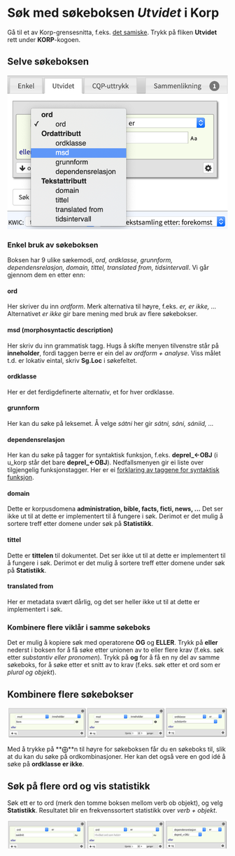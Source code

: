 # Søk med søkeboksen *Utvidet* i Korp

Gå til et av Korp-grensesnitta, f.eks. [det samiske](http://gtweb.uit.no/korp/). Trykk på fliken **Utvidet** rett under **KORP**-kogoen.



## Selve søkeboksen

![Alt text](korp-utvidet.png?raw=true "Søkeboksen *Utvidet*")


### Enkel bruk av søkeboksen

Boksen har 9 ulike sækemodi, *ord, ordklasse, grunnform, dependensrelasjon, domain, tittel, translated from, tidsintervall*. Vi går gjennom dem en etter enn:

#### ord
Her skriver du inn *ordform*. Merk alternativa til høyre, f.eks. *er, er ikke, ...* Alternativet *er ikke* gir bare mening med bruk av flere søkebokser.

#### msd (morphosyntactic description)
Her skriv du inn grammatisk tagg. Hugs å skifte menyen tilvenstre står på **inneholder**, fordi taggen berre er ein del av *ordform + analyse*. Viss målet t.d. er lokativ eintal, skriv **Sg.Loc** i søkefeltet.

#### ordklasse
Her er det ferdigdefinerte alternativ, et for hver ordklasse.

#### grunnform
Her kan du søke på leksemet. Å velge *sátni* her gir *sátni, sáni, sániid, ...*

#### dependensrelasjon
Her kan du søke på tagger for syntaktisk funksjon, f.eks. **deprel_←OBJ** (i u_korp står det bare **deprel_←OBJ**). Nedfallsmenyen gir ei liste over tilgjengelig funksjonstagger. Her er ei [forklaring av taggene for syntaktisk funksjon](https://giellalt.uit.no/lang/sme/docu-sme-syntaxtags.html).

#### domain
Dette er korpusdomena **administration, bible, facts, ficti, news, ...** Det ser ikke ut til at dette er implementert til å fungere i søk. Derimot er det mulig å sortere treff etter domene under søk på **Statistikk**.

#### tittel
Dette er **tittelen** til dokumentet. Det ser ikke ut til at dette er implementert til å fungere i søk. Derimot er det mulig å sortere treff etter domene under søk på **Statistikk**.

#### translated from
Her er metadata svært dårlig, og det ser heller ikke ut til at dette er implementert i søk.

### Kombinere flere viklår i samme søkeboks

Det er mulig å kopiere søk med operatorene **OG** og **ELLER**. Trykk på **eller** nederst i boksen for å få søke etter unionen av to eller flere krav (f.eks. søk etter *substantiv eller pronomen*). Trykk på **og** for å få en ny del av samme søkeboks, for å søke etter et snitt av to krav (f.eks. søk etter et ord som er *plural og objekt*).

## Kombinere flere søkebokser

![Alt text](korp-treboksar.png?raw=true "Kombinasjon av fleire boksar")


Med å trykke på **⨁**n til høyre for søkeboksen får du en søkeboks til, slik at du kan du søke på ordkombinasjoner. Her kan det også vere en god idé å søke på **ordklasse er ikke**.

## Søk på flere ord og vis statistikk

Søk ett er to ord (merk den tomme boksen mellom verb ob objekt), og velg **Statistikk**. Resultatet blir en frekvenssortert statistikk over *verb + objekt*.

![Alt text](korp-treboks-obj.png?raw=true "Uspesifisert ord mellom verbet og objektet")

